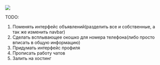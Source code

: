 <img src="https://github.com/WhoReadThisWillDie/SchoolSwap/blob/master/sad_gosling.gif" />

TODO:
1. Поменять интерфейс объявлений(разделить все и собственные, а так же изменить navbar)
2. Сделать всплывающее окошко для номера телефона(либо просто вписать в общую информацию)
3. Придумать интерфейс профиля
4. Прописать работу чатов
5. Залить на хостинг
